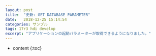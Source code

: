 ```yaml
---
layout: post
title:  "更新: GET DATABASE PARAMETER"
date:   2018-12-25 15:14:54
categories: サンプル
tags: 17r3 hdi develop
excerpt: "アプリケーションの起動パラメーターが取得できるようになりました。"
---
```


* content
{:toc}
